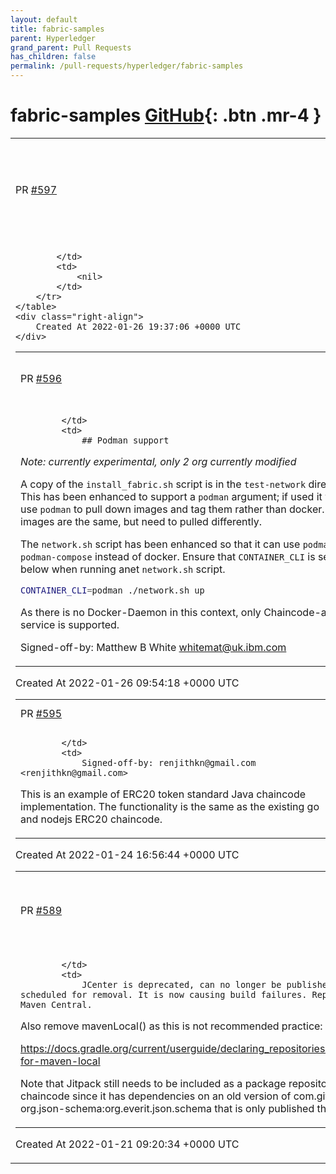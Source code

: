 ```yaml
---
layout: default
title: fabric-samples
parent: Hyperledger
grand_parent: Pull Requests
has_children: false
permalink: /pull-requests/hyperledger/fabric-samples
---
```


# fabric-samples <span class="fs-3 right-align">[GitHub](https://github.com/hyperledger/fabric-samples){: .btn .mr-4 }</span>


<div>
    <table>
        <tr>
            <td>
                PR <a href="https://github.com/hyperledger/fabric-samples/pull/597" class=".btn">#597</a>
            </td>
            <td>
                <b>
                    Asset transfer events Go sample for Fabric Gateway
                </b>
            </td>
        </tr>
        <tr>
            <td>
                
            </td>
            <td>
                <nil>
            </td>
        </tr>
    </table>
    <div class="right-align">
        Created At 2022-01-26 19:37:06 +0000 UTC
    </div>
</div>

<div>
    <table>
        <tr>
            <td>
                PR <a href="https://github.com/hyperledger/fabric-samples/pull/596" class=".btn">#596</a>
            </td>
            <td>
                <b>
                    Experimental Support for using podman with the test-network
                </b>
            </td>
        </tr>
        <tr>
            <td>
                
            </td>
            <td>
                ## Podman support
_Note: currently experimental, only 2 org currently modified_

A copy of the `install_fabric.sh` script is in the `test-network` directory. This has been enhanced to support a `podman` argument; if used it will use `podman` to pull down images and tag them rather than docker. The images are the same, but need to pulled differently.

The `network.sh` script has been enhanced so that it can use `podman` and `podman-compose` instead of docker. Ensure that `CONTAINER_CLI` is set as below when running anet `network.sh` script. 

```bash
CONTAINER_CLI=podman ./network.sh up
````

As there is no Docker-Daemon in this context, only Chaincode-as-a-service is supported.

Signed-off-by: Matthew B White <whitemat@uk.ibm.com>
            </td>
        </tr>
    </table>
    <div class="right-align">
        Created At 2022-01-26 09:54:18 +0000 UTC
    </div>
</div>

<div>
    <table>
        <tr>
            <td>
                PR <a href="https://github.com/hyperledger/fabric-samples/pull/595" class=".btn">#595</a>
            </td>
            <td>
                <b>
                    ERC20 Java chaincode implementation exmaple.
                </b>
            </td>
        </tr>
        <tr>
            <td>
                
            </td>
            <td>
                Signed-off-by: renjithkn@gmail.com <renjithkn@gmail.com>

This is an example of ERC20 token standard Java chaincode implementation.  The functionality is the same as the existing go and nodejs ERC20 chaincode.
            </td>
        </tr>
    </table>
    <div class="right-align">
        Created At 2022-01-24 16:56:44 +0000 UTC
    </div>
</div>

<div>
    <table>
        <tr>
            <td>
                PR <a href="https://github.com/hyperledger/fabric-samples/pull/589" class=".btn">#589</a>
            </td>
            <td>
                <b>
                    Remove JCenter as a Gradle package repository
                </b>
            </td>
        </tr>
        <tr>
            <td>
                
            </td>
            <td>
                JCenter is deprecated, can no longer be published to, and is scheduled for removal. It is now causing build failures. Replace with Maven Central.

Also remove mavenLocal() as this is not recommended practice:
    
https://docs.gradle.org/current/userguide/declaring_repositories.html#sec:case-for-maven-local

Note that Jitpack still needs to be included as a package repository for Java chaincode since it has dependencies on an old version of com.github.everit-org.json-schema:org.everit.json.schema that is only published there.
            </td>
        </tr>
    </table>
    <div class="right-align">
        Created At 2022-01-21 09:20:34 +0000 UTC
    </div>
</div>


